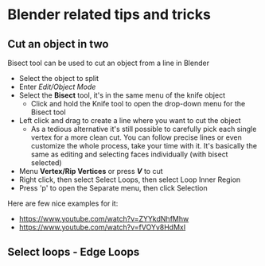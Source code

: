 # Blender related tips and tricks

## Cut an object in two
Bisect tool can be used to cut an object from a line in Blender
- Select the object to split
- Enter _Edit/Object Mode_
- Select the **Bisect** tool, it's in the same menu of the knife object
    - Click and hold the Knife tool to open the drop-down menu for the Bisect tool
- Left click and drag to create a line where you want to cut the object
    - As a tedious alternative it's still possible to carefully pick each single vertex for a more clean cut.
        You can follow precise lines or even customize the whole process, take your time with it.
        It's basically the same as editing and selecting faces individually (with bisect selected)
- Menu **Vertex/Rip Vertices** or press **_V_** to cut
- Right click, then select Select Loops, then select Loop Inner Region
- Press 'p' to open the Separate menu, then click Selection 

Here are few nice examples for it:
- https://www.youtube.com/watch?v=ZYYkdNhfMhw
- https://www.youtube.com/watch?v=fVOYv8HdMxI



## Select loops - Edge Loops
